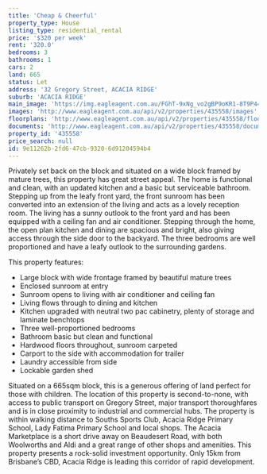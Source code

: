 ```yaml
---
title: 'Cheap & Cheerful'
property_type: House
listing_type: residential_rental
price: '$320 per week'
rent: '320.0'
bedrooms: 3
bathrooms: 1
cars: 2
land: 665
status: Let
address: '32 Gregory Street, ACACIA RIDGE'
suburb: 'ACACIA RIDGE'
main_image: 'https://img.eagleagent.com.au/FGhT-9xNg_vo2gBP9oKR1-8T9P4=/1280x854/smart/https://s3-us-west-2.amazonaws.com/eagleagent-orig/images/6825589/425349710-image-M.jpg'
images: 'http://www.eagleagent.com.au/api/v2/properties/435558/images'
floorplans: 'http://www.eagleagent.com.au/api/v2/properties/435558/floorplans'
documents: 'http://www.eagleagent.com.au/api/v2/properties/435558/documents'
property_id: '435558'
price_search: null
id: 9e11262b-2fd6-47cb-9320-6d91204594b4
---
```

Privately set back on the block and situated on a wide block framed by mature trees, this property has great street appeal. The home is functional and clean, with an updated kitchen and a basic but serviceable bathroom. Stepping up from the leafy front yard, the front sunroom has been converted into an extension of the living and acts as a lovely reception room. The living has a sunny outlook to the front yard and has been equipped with a ceiling fan and air conditioner. Stepping through the home, the open plan kitchen and dining are spacious and bright, also giving access through the side door to the backyard. The three bedrooms are well proportioned and have a leafy outlook to the surrounding gardens.

This property features:

* Large block with wide frontage framed by beautiful mature trees
* Enclosed sunroom at entry
* Sunroom opens to living with air conditioner and ceiling fan
* Living flows through to dining and kitchen
* Kitchen upgraded with neutral two pac cabinetry, plenty of storage and laminate benchtops
* Three well-proportioned bedrooms
* Bathroom basic but clean and functional
* Hardwood floors throughout, sunroom carpeted
* Carport to the side with accommodation for trailer
* Laundry accessible from side
* Lockable garden shed

Situated on a 665sqm block, this is a generous offering of land perfect for those with children. The location of this property is second-to-none, with access to public transport on Gregory Street, major transport thoroughfares and is in close proximity to industrial and commercial hubs. The property is within walking distance to Souths Sports Club, Acacia Ridge Primary School, Lady Fatima Primary School and local shops. The Acacia Marketplace is a short drive away on Beaudesert Road, with both Woolworths and Aldi and a great range of other shops and amenities. This property presents a rock-solid investment opportunity. Only 15km from Brisbane’s CBD, Acacia Ridge is leading this corridor of rapid development.